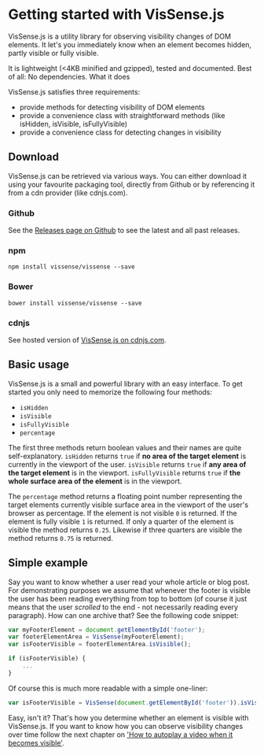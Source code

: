 # Getting started with VisSense.js
VisSense.js is a utility library for observing visibility changes of DOM elements. 
It let's you immediately know when an element becomes hidden, partly visible or fully visible.

It is lightweight (<4KB minified and gzipped), tested and documented. Best of all: No dependencies.
What it does

VisSense.js satisfies three requirements:
* provide methods for detecting visibility of DOM elements
* provide a convenience class with straightforward methods (like isHidden, isVisible, isFullyVisible)
* provide a convenience class for detecting changes in visibility

## Download
VisSense.js can be retrieved via various ways. You can either download it using your
favourite packaging tool, directly from Github or by referencing it from a cdn provider
(like cdnjs.com).

### Github
See the [Releases page on Github](https://github.com/vissense/vissense/releases) to see the latest and all past releases.

### npm
`npm install vissense/vissense --save`

### Bower
`bower install vissense/vissense --save`

### cdnjs
See hosted version of [VisSense.js on cdnjs.com](https://cdnjs.com/libraries/vissense).

## Basic usage
VisSense.js is a small and powerful library with an easy interface. 
To get started you only need to memorize the following four methods:
- `isHidden`
- `isVisible`
- `isFullyVisible`
- `percentage`

The first three methods return boolean values and their names are quite self-explanatory.
`isHidden` returns `true` if **no area of the target element** is currently in the viewport of the user.
`isVisible` returns `true` if **any area of the target element** is in the viewport.
`isFullyVisible` returns `true` if **the whole surface area of the element** is in the viewport.

The `percentage` method returns a floating point number representing the target elements currently visible surface area in the viewport of the user's 
browser as percentage. 
If the element is not visible `0` is returned. 
If the element is fully visible `1` is returned. 
If only a quarter of the element is visible the method returns `0.25`. 
Likewise if three quarters are visible the method returns `0.75` is returned.

## Simple example

Say you want to know whether a user read your whole article or blog post. For demonstrating purposes we assume that whenever the footer is visible the user has been reading everything from top to bottom (of course it just means that the user *scrolled* to the end - not necessarily reading every paragraph).
How can one archive that? See the following code snippet:
```js
var myFooterElement = document.getElementById('footer');
var footerElementArea = VisSense(myFooterElement);
var isFooterVisible = footerElementArea.isVisible();

if (isFooterVisible) {
    ...
}
```

Of course this is much more readable with a simple one-liner:
```js
var isFooterVisible = VisSense(document.getElementById('footer')).isVisible();
```

Easy, isn't it? That's how you determine whether an element is visible with VisSense.js.
If you want to know how you can observe visibility changes over time follow the next chapter
on ['How to autoplay a video when it becomes visible'](https://cdnjs.com/libraries/vissense/tutorials/autoplay-video).




